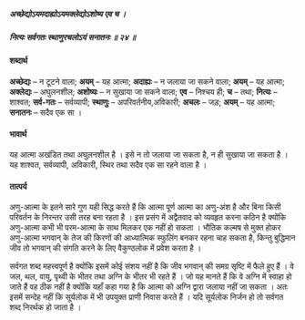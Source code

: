 ##### अच्छेद्योऽयमदाह्योऽयमक्लेद्योऽशोष्य एव च ।
##### नित्यः सर्वगतः स्थाणुरचलोऽयं सनातनः ॥ २४ ॥

#### शब्दार्थ

**अच्छेद्यः** – न टूटने वाला; **अयम्** – यह आत्मा; **अदाह्यः** – न जलाया जा सकने वाला; **अयम्** – यह आत्मा; **अक्लेद्यः** – अघुलनशील; **अशोष्यः** – न सुखाया जा सकने वाला; **एव** – निश्चय ही; **च** – तथा; **नित्यः** – शाश्वत; **सर्व-गतः** – सर्वव्यापी; **स्थाणुः** – अपरिवर्तनीय,अविकारी; **अचलः** – जड़; **अयम्** – यह आत्मा; **सनातनः** – सदैव एक सा ।

#### भावार्थ

यह आत्मा अखंडित तथा अघुलनशील है । इसे न तो जलाया जा सकता है, न ही सुखाया जा सकता है । यह शाश्वत, सर्वव्यापी, अविकारी, स्थिर तथा सदैव एक सा रहने वाला है ।

#### तात्पर्य

अणु-आत्मा के इतने सारे गुण यही सिद्ध करते हैं कि आत्मा पूर्ण आत्मा का अणु-अंश है और बिना किसी परिवर्तन के निरन्तर उसी तरह बना रहता है । इस प्रसंग में अद्वैतवाद को व्यवहृत करना कठिन है क्योंकि अणु-आत्मा कभी भी परम-आत्मा के साथ मिलकर एक नहीं हो सकता । भौतिक कल्मष से मुक्त होकर अणु-आत्मा भगवान् के तेज की किरणों की आध्यात्मिक स्फुलिंग बनकर रहना चाह सकता है, किन्तु बुद्धिमान जीव तो भगवान् की संगति करने के लिए वैकुण्ठलोक में प्रवेश करता है ।

सर्वगत शब्द महत्त्वपूर्ण है क्योंकि इसमें कोई संशय नहीं है कि जीव भगवान् की समग्र सृष्टि में फैले हुए हैं । वे जल, थल, वायु, पृथ्वी के भीतर तथा अग्नि के भीतर भी रहते हैं । जो यह मानते हैं कि वे अग्नि में स्वाहा हो जाते हैं वह ठीक नहीं है क्योंकि यहाँ कहा गया है कि आत्मा को अग्नि द्वारा जलाया नहीं जा सकता । अतः इसमें सन्देह नहीं कि सूर्यलोक में भी उपयुक्त प्राणी निवास करते हैं । यदि सूर्यलोक निर्जन हो तो सर्वगत शब्द निरर्थक हो जाता है ।